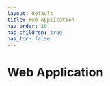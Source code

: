 ```yaml
---
layout: default
title: Web Application
nav_order: 20
has_children: true
has_toc: false
---
```


# Web Application
